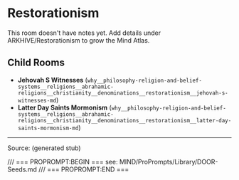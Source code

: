 # Restorationism

This room doesn't have notes yet. Add details under ARKHIVE/Restorationism to grow the Mind Atlas.

## Child Rooms
- **Jehovah S Witnesses** (`why__philosophy-religion-and-belief-systems__religions__abrahamic-religions__christianity__denominations__restorationism__jehovah-s-witnesses-md`)
- **Latter Day Saints Mormonism** (`why__philosophy-religion-and-belief-systems__religions__abrahamic-religions__christianity__denominations__restorationism__latter-day-saints-mormonism-md`)

---
Source: (generated stub)

/// === PROPROMPT:BEGIN ===
see: MIND/ProPrompts/Library/DOOR-Seeds.md
/// === PROPROMPT:END ===
